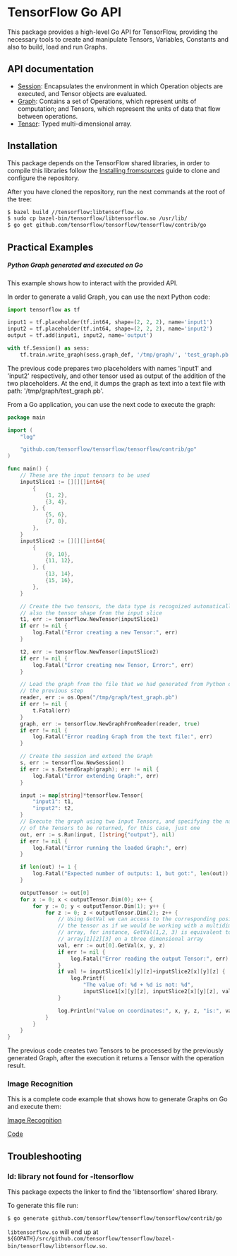 # TensorFlow Go API

This package provides a high-level Go API for TensorFlow, providing the
necessary tools to create and manipulate Tensors, Variables, Constants and
also to build, load and run Graphs.

## API documentation
* [Session](g3doc/session.md): Encapsulates the environment in which Operation
  objects are executed, and Tensor objects are evaluated.
* [Graph](g3doc/graph.md): Contains a set of Operations, which represent units
  of computation; and Tensors, which represent the units of data that flow
  between operations.
* [Tensor](g3doc/tensor.md): Typed multi-dimensional array.

## Installation

This package depends on the TensorFlow shared libraries, in order to compile
this libraries follow the [Installing fromsources](https://www.tensorflow.org/versions/r0.8/get_started/os_setup.html#installing-from-sources)
guide to clone and configure the repository.

After you have cloned the repository, run the next commands at the root of the
tree:

```sh
$ bazel build //tensorflow:libtensorflow.so
$ sudo cp bazel-bin/tensorflow/libtensorflow.so /usr/lib/
$ go get github.com/tensorflow/tensorflow/tensorflow/contrib/go
```

## Practical Examples

##### Python Graph generated and executed on Go

This example shows how to interact with the provided API.

In order to generate a valid Graph, you can use the next Python code:

```python
import tensorflow as tf

input1 = tf.placeholder(tf.int64, shape=(2, 2, 2), name='input1')
input2 = tf.placeholder(tf.int64, shape=(2, 2, 2), name='input2')
output = tf.add(input1, input2, name='output')

with tf.Session() as sess:
    tf.train.write_graph(sess.graph_def, '/tmp/graph/', 'test_graph.pb', as_text=True)
```

The previous code prepares two placeholders with names 'input1' and
'input2' respectively, and other tensor used as output of the addition of the
two placeholders. At the end, it dumps the graph as text into a text file with
path:
'/tmp/graph/test_graph.pb'.

From a Go application, you can use the next code to execute the graph:

```go
package main

import (
	"log"

	"github.com/tensorflow/tensorflow/tensorflow/contrib/go"
)

func main() {
	// These are the input tensors to be used
	inputSlice1 := [][][]int64{
		{
			{1, 2},
			{3, 4},
		}, {
			{5, 6},
			{7, 8},
		},
	}
	inputSlice2 := [][][]int64{
		{
			{9, 10},
			{11, 12},
		}, {
			{13, 14},
			{15, 16},
		},
	}

	// Create the two tensors, the data type is recognized automatically as
	// also the tensor shape from the input slice
	t1, err := tensorflow.NewTensor(inputSlice1)
	if err != nil {
		log.Fatal("Error creating a new Tensor:", err)
	}

	t2, err := tensorflow.NewTensor(inputSlice2)
	if err != nil {
		log.Fatal("Error creating new Tensor, Error:", err)
	}

	// Load the graph from the file that we had generated from Python on
	// the previous step
	reader, err := os.Open("/tmp/graph/test_graph.pb")
	if err != nil {
		t.Fatal(err)
	}
	graph, err := tensorflow.NewGraphFromReader(reader, true)
	if err != nil {
		log.Fatal("Error reading Graph from the text file:", err)
	}

	// Create the session and extend the Graph
	s, err := tensorflow.NewSession()
	if err := s.ExtendGraph(graph); err != nil {
		log.Fatal("Error extending Graph:", err)
	}

	input := map[string]*tensorflow.Tensor{
		"input1": t1,
		"input2": t2,
	}
	// Execute the graph using two input Tensors, and specifying the names
	// of the Tensors to be returned, for this case, just one
	out, err := s.Run(input, []string{"output"}, nil)
	if err != nil {
		log.Fatal("Error running the loaded Graph:", err)
	}

	if len(out) != 1 {
		log.Fatal("Expected number of outputs: 1, but got:", len(out))
	}

	outputTensor := out[0]
	for x := 0; x < outputTensor.Dim(0); x++ {
		for y := 0; y < outputTensor.Dim(1); y++ {
			for z := 0; z < outputTensor.Dim(2); z++ {
				// Using GetVal we can access to the corresponding positions of
				// the tensor as if we would be working with a multidimensional
				// array, for instance, GetVal(1,2, 3) is equivalent to
				// array[1][2][3] on a three dimensional array
				val, err := out[0].GetVal(x, y, z)
				if err != nil {
					log.Fatal("Error reading the output Tensor:", err)
				}
				if val != inputSlice1[x][y][z]+inputSlice2[x][y][z] {
					log.Printf(
						"The value of: %d + %d is not: %d",
						inputSlice1[x][y][z], inputSlice2[x][y][z], val)
				}

				log.Println("Value on coordinates:", x, y, z, "is:", val)
			}
		}
	}
}
```

The previous code creates two Tensors to be processed by the previously
generated Graph, after the execution it returns a Tensor with the operation
result.

### Image Recognition

This is a complete code example that shows how to generate Graphs on Go and
execute them:

[Image Recognition](../../g3doc/tutorials/image_recognition/index.md#usage-with-the-go-api)

[Code](../../examples/label_image_go/main.go)

## Troubleshooting

### ld: library not found for -ltensorflow

This package expects the linker to find the 'libtensorflow' shared library. 

To generate this file run:

```sh
$ go generate github.com/tensorflow/tensorflow/tensorflow/contrib/go
```

`libtensorflow.so` will end up at `${GOPATH}/src/github.com/tensorflow/tensorflow/bazel-bin/tensorflow/libtensorflow.so`.

